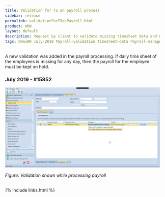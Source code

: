 ```yaml
---
title: Validation for TS on payroll process
sidebar: release
permalink: validationForTSonPayroll.html
product: HRW
layout: default
description: Request by client to validate missing timesheet data and move payroll processing to In Hold status if so. 
tags: OmniHR July-2019 Payroll-validation Timesheet-data Payroll-management     
---
```

<div class="prodSummary">A new validation was added in the payroll processing. If daily time sheet of the employees is missing for any day, then the payroll for the employee must be kept on hold.
</div>

### July 2019 - #15852

![](images/prod-enhance-image6.png)

_Figure: Validation shown while processing payroll_

<br>
{% include links.html %}
